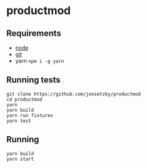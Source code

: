 # productmod

## Requirements

- [node](https://nodejs.org/en/download)
- [git](https://git-scm.com/download)
- yarn `npm i -g yarn`

## Running tests

```
git clone https://github.com/jonsetzky/productmod
cd productmod
yarn
yarn build
yarn run fixtures
yarn test
```

## Running

```
yarn build
yarn start
```
